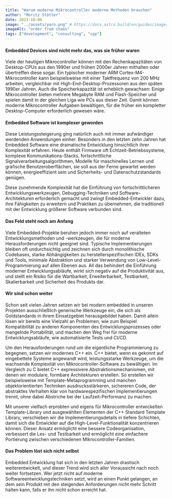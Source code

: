 ```yaml
---
title: "Warum moderne Mikrocontroller moderne Methoden brauchen"
author: "Moritz Stötter"
date: 2023-10-06
image: "../assets/yarn.png" # https://docs.astro.build/en/guides/images/#images-in-content-collections
imageAlt: "order from chaos"
tags: ["development", "consulting", "cpp"]
---
```


#### Embedded Devices sind nicht mehr das, was sie früher waren 

Viele der heutigen Mikrocontroller können mit den Rechenkapazitäten von Desktop-CPUs aus den 1990er und frühen 2000er Jahren mithalten oder übertreffen diese sogar. Ein typischer moderner ARM Cortex-M4-Mikrocontroller kann beispielsweise mit einer Taktfrequenz von 200 MHz arbeiten, vergleichbar mit High-End-Desktop-Prozessoren aus den späten 1990er Jahren. Auch die Speicherkapazität ist erheblich gewachsen: Einige Mikrocontroller bieten mehrere Megabyte RAM und Flash-Speicher und spielen damit in der gleichen Liga wie PCs aus dieser Zeit. Damit können moderne Mikrocontroller Aufgaben bewältigen, für die früher ein kompletter Desktop-Computer erforderlich gewesen wäre. 

#### Embedded Software ist komplexer geworden 

Diese Leistungssteigerung ging natürlich auch mit immer aufwändiger werdenden Anwendungen einher. Besonders in den letzten zehn Jahren hat Embedded Software eine dramatische Entwicklung hinsichtlich ihrer Komplexität erfahren. Heute enthält Firmware oft Echtzeit-Betriebssysteme, komplexe Kommunikations-Stacks, fortschrittliche Signalverarbeitungsalgorithmen, Modelle für maschinelles Lernen und grafische Benutzeroberflächen, sie soll aus der Ferne gewartet werden können, energieeffizient sein und Sicherheits- und Datenschutzstandards genügen.

Diese zunehmende Komplexität hat die Einführung von fortschrittlicheren Entwicklungswerkzeugen, Debugging-Techniken und Software-Architekturen erforderlich gemacht und zwingt Embedded-Entwickler dazu, ihre Fähigkeiten zu erweitern und Praktiken zu übernehmen, die traditionell mit der Entwicklung größerer Software verbunden sind. 

#### Das Feld steht noch am Anfang 

Viele Embedded-Projekte beruhen jedoch immer noch auf veralteten Entwicklungsmethoden und -werkzeugen, die für moderne Herausforderungen nicht geeignet sind. Typische Implementierungen bleiben oft undurchsichtig und zeichnen sich durch monolithische Codebases, starke Abhängigkeiten zu herstellerspezifischen IDEs, SDKs und Tools, minimale Abstraktion und starker Verwendung von Low-Level-Programmierung auf allen Ebenen aus. All das behindert die Einführung moderner Entwicklungsabläufe, wirkt sich negativ auf die Produktivität aus, und stellt ein Risiko für die Wartbarkeit, Erweiterbarkeit, Testbarkeit, Skalierbarkeit und Sicherheit des Produkts dar. 

#### Wir sind schon weiter 

Schon seit vielen Jahren setzen wir bei modern embedded in unseren Projekten ausschließlich generische Werkzeuge ein, die sich als Goldstandards in ihrem Einsatzgebiet herausgebildet haben. Damit allein lösen wir bereits eine Vielzahl an Problemen, wie zum Beispiel Kompatibilität zu anderen Komponenten des Entwicklungsprozesses oder mangelnde Portabilität, und machen den Weg frei für moderne Entwicklungsabläufe, wie automatisierte Tests und CI/CD. 

Um den Herausforderungen rund um die eigentliche Programmierung zu begegnen, setzen wir modernes C++ ein. C++ bietet, wenn es gekonnt auf eingebettete Systeme angewandt wird, leistungsstarke Werkzeuge, um die wachsende Komplexität von Mikrocontroller-Software zu bewältigen. Im Vergleich zu C bietet C++ expressivere Abstraktionsmechanismen, mit denen wir modulare, formbare Architekturen erstellen. So erstellen wir beispielsweise mit Template-Metaprogramming und manchen objektorientierten Techniken ausdrucksstärkeren, sichereren Code, der abstraktes Verhalten klar von hardwarespezifischen Implementierungen trennt, ohne dabei Abstriche bei der Laufzeit-Performanz zu machen. 

Mit unserer vielfach erprobten und eigens für Mikrocontroller entwickelten Template-Library und ausgewählten Elementen der C++ Standard Template Library, verschieben wir die Implementierungsdetails in tiefere Schichten, damit sich die Entwickler auf die High-Level-Funktionalität konzentrieren können. Dieser Ansatz ermöglicht eine bessere Codeorganisation, verbessert die Les- und Testbarkeit und ermöglicht eine einfachere Portierung zwischen verschiedenen Mikrocontroller-Familien. 

#### Das Problem löst sich nicht selbst 

Embedded Entwicklung hat sich in den letzten Jahren drastisch weiterentwickelt, und dieser Trend wird sich aller Voraussicht nach noch weiter fortsetzen. Wer jetzt nicht auf moderne Softwareentwicklungstechniken setzt, wird an einen Punkt gelangen, an dem sein Produkt mit den steigenden Anforderungen nicht mehr Schritt halten kann, falls er ihn nicht schon erreicht hat. 